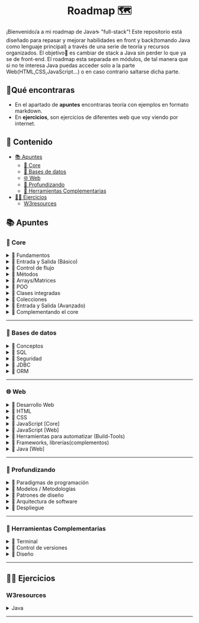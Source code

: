 <h1 align='center'>Roadmap 🗺️</h1>

¡Bienvenido/a a mi roadmap de Java☕ "full-stack"!
Este repositorio está diseñado para repasar y mejorar habilidades en front y back(tomando Java como lenguaje principal) a través de una serie de teoría y recursos organizados.
El objetivo🎯 es cambiar de stack a Java sin perder lo que ya se de front-end. El roadmap esta separada en módulos, de tal manera que si no te interesa Java puedas acceder solo a la parte Web(HTML,CSS,JavaScript...) o en caso contrario saltarse dicha parte.

<h2>🔎Qué encontraras</h3>

- En el apartado de **apuntes** encontraras teoría con ejemplos en formato markdown.
- En **ejercicios**, son ejercicios de diferentes web que voy viendo por internet.

<h2>📑 Contenido</h2>

- [📚 Apuntes](#-apuntes)
  - [🩻 Core](#-core)
  - [💾 Bases de datos](#-bases-de-datos)
  - [🌐 Web](#-web)
  - [🤿 Profundizando](#-profundizando)
  - [🧩 Herramientas Complementarias](#-herramientas-complementarias)
- [🧑‍💻 Ejercicios](#-ejercicios)
  - [W3resources](#w3resources)

## 📚 Apuntes

### 🩻 Core

<!-- Fundamentos -->
<details>
  <summary>📁 Fundamentos</summary>
  <ul>
    <li><a href="https://github.com/unainavarro/roadmap/blob/main/apuntes/core/01-fundamentos/01-introduccion.md">Introducción</a></li>
    <li><a href="https://github.com/unainavarro/roadmap/blob/main/apuntes/core/01-fundamentos/02-instalacion.md">Instalación y configuración</a></li>
    <li><a href="https://github.com/unainavarro/roadmap/blob/main/apuntes/core/01-fundamentos/03-glosario.md">Glosario(básico)</a></li>
    <li><a href="https://github.com/unainavarro/roadmap/blob/main/apuntes/core/01-fundamentos/04-palabras_reservadas.md">Palabras reservadas(básicas)</a></li>
    <li><a href="https://github.com/unainavarro/roadmap/blob/main/apuntes/core/01-fundamentos/05-compilacion_ejecucion.md">Compilación y ejecución</a></li>
    <li><a href="https://github.com/unainavarro/roadmap/blob/main/apuntes/core/01-fundamentos/06-biblioteca_principal.md">Biblioteca principal</a></li>
    <li><a href="https://github.com/unainavarro/roadmap/blob/main/apuntes/core/01-fundamentos/07-convencion_de_nombres.md">Convención de nombres</a></li>
    <li><a href="https://github.com/unainavarro/roadmap/blob/main/apuntes/core/01-fundamentos/08-entrada_principal.md">Entrada principal</a></li>
    <li><a href="https://github.com/unainavarro/roadmap/blob/main/apuntes/core/01-fundamentos/09-variables.md">Variables</a></li>
    <li><a href="https://github.com/unainavarro/roadmap/blob/main/apuntes/core/01-fundamentos/10-constantes.md">Constantes</a></li>
    <li><a href="https://github.com/unainavarro/roadmap/blob/main/apuntes/core/01-fundamentos/11-tipos_de_datos.md">Tipos de datos</a></li>
    <li><a href="https://github.com/unainavarro/roadmap/blob/main/apuntes/core/01-fundamentos/12-conversion_de_tipos.md">Conversion de tipos(Casting)</a></li>
    <li><a href="https://github.com/unainavarro/roadmap/blob/main/apuntes/core/01-fundamentos/13-operadores.md">Operadores</a></li>
    <li><a href="https://github.com/unainavarro/roadmap/blob/main/apuntes/core/01-fundamentos/14-comentarios.md">Comentarios</a></li>
  </ul>  
</details>
<!-- [FIN]Fundamentos -->

<!-- Entrada y Salida (Básico) -->
<details>
  <summary>📁 Entrada y Salida (Básico)</summary>
  <ul>
    <li><a href="https://github.com/unainavarro/roadmap/blob/main/apuntes/core/02-entradas-salidas/01-imprimir_datos.md">Imprimir datos</a></li>
    <li><a href="https://github.com/unainavarro/roadmap/blob/main/apuntes/core/02-entradas-salidas/02-formatear_salida.md">Formatear salida</a></li>
    <li><a href="https://github.com/unainavarro/roadmap/blob/main/apuntes/core/02-entradas-salidas/03-scanner.md">Scanner</a></li>
  </ul>  
</details>
<!-- [FIN]Entrada y Salida (Básico) -->

<!-- Control de flujo -->
<details>
  <summary>📁 Control de flujo</summary>
  <ul>
    <li><a href="https://github.com/unainavarro/roadmap/blob/main/apuntes/core/03-control-de-flujo/01-condicionales.md">Condicionales</a></li>
    <li><a href="https://github.com/unainavarro/roadmap/blob/main/apuntes/core/03-control-de-flujo/02-bucles.md">Bucles</a></li>
    <li><a href="https://github.com/unainavarro/roadmap/blob/main/apuntes/core/03-control-de-flujo/03-continue_break_return.md">Continue, Break y Return</a></li>
    <li><a href="https://github.com/unainavarro/roadmap/blob/main/apuntes/core/03-control-de-flujo/04-excepciones.md">Excepciones</a></li>
  </ul>  
</details>
<!-- [FIN]Control de flujo -->

<!-- Métodos -->
<details>
  <summary>📁 Métodos</summary>
  <ul>
    <li><a href="https://github.com/unainavarro/roadmap/blob/main/apuntes/core/04-metodos/01-metodos.md">Métodos</a></li>
    <li><a href="https://github.com/unainavarro/roadmap/blob/main/apuntes/core/04-metodos/02-tipos_de_retorno.md">Tipos de retorno</a></li>
    <li><a href="https://github.com/unainavarro/roadmap/blob/main/apuntes/core/04-metodos/03-parametros.md">Parámetros</a></li>
    <li><a href="https://github.com/unainavarro/roadmap/blob/main/apuntes/core/04-metodos/04-modificadores_de_acceso.md">Modificadores de acceso</a></li>
    <li><a href="https://github.com/unainavarro/roadmap/blob/main/apuntes/core/04-metodos/05-this.md">This</a></li>
    <li><a href="https://github.com/unainavarro/roadmap/blob/main/apuntes/core/04-metodos/06-tipos_de_metodos.md">Tipos de métodos</a></li>
    <li><a href="https://github.com/unainavarro/roadmap/blob/main/apuntes/core/04-metodos/07-sobrecarga.md">Sobrecarga</a></li>
    <li><a href="https://github.com/unainavarro/roadmap/blob/main/apuntes/core/04-metodos/08-sobrescritura.md">Sobrescritura</a></li>
  </ul>  
</details>
<!-- [FIN]Métodos -->

<!-- Arrays/Matrices -->
<details>
  <summary>📁 Arrays/Matrices</summary>
  <ul>
    <li><a href="https://github.com/unainavarro/roadmap/blob/main/apuntes/core/05-arrays/01-arrays.md">Arrays</a></li>
    <li><a href="https://github.com/unainavarro/roadmap/blob/main/apuntes/core/05-arrays/02-multidimensional.md">Multidimensional</a></li>
    <li><a href="https://github.com/unainavarro/roadmap/blob/main/apuntes/core/05-arrays/03-clase_array.md">Clase array</a></li>
    <li><a href="https://github.com/unainavarro/roadmap/blob/main/apuntes/core/05-arrays/04-irregulares.md">Array irregulares</a></li>
    <li><a href="https://github.com/unainavarro/roadmap/blob/main/apuntes/core/05-arrays/05-final.md">Array y final</a></li>
  </ul>  
</details>
<!-- [FIN]Arrays/Matrices -->

<!-- POO -->
<details>
  <summary>📁 POO</summary>
  <ul>
    <li><a href="https://github.com/unainavarro/roadmap/blob/main/apuntes/core/06-poo/01-introduccion.md">Introducción</a></li>
    <li><a href="https://github.com/unainavarro/roadmap/blob/main/apuntes/core/06-poo/02-constructores.md">Constructores</a></li>
    <li><a href="https://github.com/unainavarro/roadmap/blob/main/apuntes/core/06-poo/03-modificadores_de_acceso.md">Modificadores de acceso</a></li>
    <li><a href="https://github.com/unainavarro/roadmap/blob/main/apuntes/core/06-poo/04-clases_objetos.md">Clases y objetos</a></li>
    <li><a href="https://github.com/unainavarro/roadmap/blob/main/apuntes/core/06-poo/05-encapsulacion.md">Encapsulación</a></li>
    <li><a href="https://github.com/unainavarro/roadmap/blob/main/apuntes/core/06-poo/06-herencia.md">Herencia</a></li>
    <li><a href="https://github.com/unainavarro/roadmap/blob/main/apuntes/core/06-poo/07-polimorfismo.md">Polimorfismo</a></li>
    <li><a href="https://github.com/unainavarro/roadmap/blob/main/apuntes/core/06-poo/08-abstraccion.md">Abstracción</a></li>
    <li><a href="https://github.com/unainavarro/roadmap/blob/main/apuntes/core/06-poo/09-paquetes.md">Paquetes</a></li>
    <li><a href="https://github.com/unainavarro/roadmap/blob/main/apuntes/core/06-poo/10-static.md">Static</a></li>
  </ul>  
</details>
<!-- [FIN]POO -->

<!-- Clases integradas -->
<details>
  <summary>📁 Clases integradas</summary>
  <ul>
    <li><a href="https://github.com/unainavarro/roadmap/blob/main/apuntes/core/07-clases-integradas/01-string.md">String</a></li>
    <li><a href="https://github.com/unainavarro/roadmap/blob/main/apuntes/core/07-clases-integradas/02-math.md">Math</a></li>
    <li><a href="https://github.com/unainavarro/roadmap/blob/main/apuntes/core/07-clases-integradas/03-system.md">System</a></li>
    <li><a href="https://github.com/unainavarro/roadmap/blob/main/apuntes/core/07-clases-integradas/04-old_date.md">Date</a></li>
    <li><a href="https://github.com/unainavarro/roadmap/blob/main/apuntes/core/07-clases-integradas/05-time.md">Time</a></li>
    <li><a href="https://github.com/unainavarro/roadmap/blob/main/apuntes/core/07-clases-integradas/06-file.md">File</a></li>
  </ul>  
</details>
<!-- [FIN]Clases integradas -->

<!-- Colecciones -->
<details>
  <summary>📁 Colecciones</summary>
  <ul>
    <li>
      <details>
        <summary>📁 Listas</summary>
        <ul>
          <li><a href="https://github.com/unainavarro/roadmap/blob/main/apuntes/core/08-colecciones/01-listas/01-arraylist.md">ArrayList</a></li>
          <li><a href="https://github.com/unainavarro/roadmap/blob/main/apuntes/core/08-colecciones/01-listas/02-linkedlist.md">LinkedList</a></li>
          <li><a href="https://github.com/unainavarro/roadmap/blob/main/apuntes/core/08-colecciones/01-listas/03-vector.md">Vector</a></li>
          <li><a href="https://github.com/unainavarro/roadmap/blob/main/apuntes/core/08-colecciones/01-listas/04-stack.md">Stack</a></li>
        </ul>
      </details>
    </li>
    <li>
      <details>
        <summary>📁 Conjuntos</summary>
        <ul>
          <li><a href="https://github.com/unainavarro/roadmap/blob/main/apuntes/core/08-colecciones/02-conjuntos/01-set.md">Set</a></li>
          <li><a href="https://github.com/unainavarro/roadmap/blob/main/apuntes/core/08-colecciones/02-conjuntos/02-hashset.md">HashSet</a></li>
          <li><a href="https://github.com/unainavarro/roadmap/blob/main/apuntes/core/08-colecciones/02-conjuntos/03-linkedhaset.md">LinkedHashSet</a></li>
          <li><a href="https://github.com/unainavarro/roadmap/blob/main/apuntes/core/08-colecciones/02-conjuntos/04-treeset.md">TreeSet</a></li>
        </ul>
      </details>
    </li>
    <li>
      <details>
        <summary>📁 Mapas</summary>
        <ul>
          <li><a href="">Map</a></li>
        </ul>
      </details>
    </li>
    <li>
      <details>
        <summary>📁 Colas</summary>
        <ul>
          <li><a href="">Queue</a></li>
        </ul>
      </details>
    </li>
    <li>
      <details>
        <summary>📁 Colecciones Sincronizadas</summary>
        <ul>
          <li><a href="">Collections synchronizedList</a></li>
        </ul>
      </details>
    </li>
    <li>
      <details>
        <summary>📁 Otros</summary>
        <ul>
          <li><a href="">BitSet</a></li>
        </ul>
      </details>
    </li>
  </ul>
</details>
<!-- [FIN]Colecciones -->

<!-- Entrada y Salida (Avanzado) -->
<details>
  <summary>📁 Entrada y Salida (Avanzado)</summary>
  <ul>
    <li><a href="">Introducción</a></li>
  </ul>  
</details>
<!-- [FIN]Entrada y Salida (Avanzado) -->

<!-- Complementando el core -->
<details>
  <summary>📁 Complementando el core</summary>
  <ul>
    <li><a href="">Introducción</a></li>
  </ul>  
</details>
<!-- [FIN]Complementando el core -->

---

### 💾 Bases de datos

<!-- Conceptos -->
<details>
  <summary>📁 Conceptos</summary>
  <ul>
    <li><a href="">Introducción</a></li>
  </ul>  
</details>
<!-- [FIN]Conceptos -->

<!-- SQL -->
<details>
  <summary>📁 SQL</summary>
  <ul>
    <li><a href="">Introducción</a></li>
  </ul>  
</details>
<!-- [FIN]SQL -->

<!-- Seguridad -->
<details>
  <summary>📁 Seguridad</summary>
  <ul>
    <li><a href="">Introducción</a></li>
  </ul>  
</details>
<!-- [FIN]Seguridad -->

<!-- JDBC -->
<details>
  <summary>📁 JDBC</summary>
  <ul>
    <li><a href="">Introducción</a></li>
  </ul>  
</details>
<!-- [FIN]JDBC -->

<!-- ORM -->
<details>
  <summary>📁 ORM</summary>
  <ul>
    <li><a href="">Introducción</a></li>
  </ul>  
</details>
<!-- [FIN]ORM -->

---

### 🌐 Web

<!-- Desarrollo Web -->
<details>
  <summary>📁 Desarrollo Web</summary>
  <ul>
    <li><a href="">Introducción</a></li>
  </ul>  
</details>
<!-- [FIN]Desarrollo Web -->

<!-- HTML -->
<details>
  <summary>📁 HTML</summary>
  <ul>
    <li>
      <details>
        <summary>📁 Fundamentos</summary>
        <ul>
          <li><a href="">HTML</a></li>
        </ul>
      </details>
    </li>
    <li>
      <details>
        <summary>📁 Cabecera</summary>
        <ul>
          <li><a href="">Head</a></li>
        </ul>
      </details>
    </li>
    <li>
      <details>
        <summary>📁 Elementos</summary>
        <ul>
          <li><a href=""></a></li>
        </ul>
      </details>
    </li>
    <li>
      <details>
        <summary>📁 Buenas practicas</summary>
        <ul>
          <li><a href=""></a></li>
        </ul>
      </details>
    </li>
  </ul>
</details>
<!-- [FIN]HTML -->

<!-- CSS -->
<details>
  <summary>📁 CSS</summary>
  <ul>
    <li>
      <details>
        <summary>📁 Fundamentos</summary>
        <ul>
          <li><a href="">CSS</a></li>
        </ul>
      </details>
    </li>
    <li>
      <details>
        <summary>📁 Tipos</summary>
        <ul>
          <li><a href="">Head</a></li>
        </ul>
      </details>
    </li>
    <li>
      <details>
        <summary>📁 Colores</summary>
        <ul>
          <li><a href=""></a></li>
        </ul>
      </details>
    </li>
    <li>
      <details>
        <summary>📁 Fondos</summary>
        <ul>
          <li><a href=""></a></li>
        </ul>
      </details>
    </li>
    <li>
      <details>
        <summary>📁 Tipografías</summary>
        <ul>
          <li><a href=""></a></li>
        </ul>
      </details>
    </li>
    <li>
      <details>
        <summary>📁 Selectores</summary>
        <ul>
          <li><a href=""></a></li>
        </ul>
      </details>
    </li>
    <li>
      <details>
        <summary>📁 Bases de layout</summary>
        <ul>
          <li><a href=""></a></li>
        </ul>
      </details>
    </li>
    <li>
      <details>
        <summary>📁 Flex</summary>
        <ul>
          <li><a href=""></a></li>
        </ul>
      </details>
    </li>
    <li>
      <details>
        <summary>📁 Grid</summary>
        <ul>
          <li><a href=""></a></li>
        </ul>
      </details>
    </li>
    <li>
      <details>
        <summary>📁 Diseño adaptativo</summary>
        <ul>
          <li><a href=""></a></li>
        </ul>
      </details>
    </li>
    <li>
      <details>
        <summary>📁 Efectos</summary>
        <ul>
          <li><a href=""></a></li>
        </ul>
      </details>
    </li>
    <li>
      <details>
        <summary>📁 Animaciones</summary>
        <ul>
          <li><a href=""></a></li>
        </ul>
      </details>
    </li>
    <li>
      <details>
        <summary>📁 Metodologías y buenas practicas</summary>
        <ul>
          <li><a href=""></a></li>
        </ul>
      </details>
    </li>
    <li>
      <details>
        <summary>📁 Elementos¿?</summary>
        <ul>
          <li><a href=""></a></li>
        </ul>
      </details>
    </li>
  </ul>
</details>
<!-- [FIN]CSS -->

<!-- Javascript [Core] -->
<details>
  <summary>📁 JavaScript [Core]</summary>
  <ul>
    <li>
      <details>
        <summary>📁 Introducción</summary>
        <ul>
          <li><a href=""></a></li>
        </ul>
      </details>
    </li>
    <li>
      <details>
        <summary>📁 Sintaxis bases</summary>
        <ul>
          <li><a href=""></a></li>
        </ul>
      </details>
    </li>
    <li>
      <details>
        <summary>📁 Control de flujo</summary>
        <ul>
          <li><a href=""></a></li>
        </ul>
      </details>
    </li>
    <li>
      <details>
        <summary>📁 Funciones</summary>
        <ul>
          <li><a href=""></a></li>
        </ul>
      </details>
    </li>
    <li>
      <details>
        <summary>📁 Objetos</summary>
        <ul>
          <li><a href=""></a></li>
        </ul>
      </details>
    </li>
    <li>
      <details>
        <summary>📁 Objetos incorporados</summary>
        <ul>
          <li><a href=""></a></li>
        </ul>
      </details>
    </li>
    <li>
      <details>
        <summary>📁 Array</summary>
        <ul>
          <li><a href=""></a></li>
        </ul>
      </details>
    </li>
    <li>
      <details>
        <summary>📁 Map y Set</summary>
        <ul>
          <li><a href=""></a></li>
        </ul>
      </details>
    </li>
    <li>
      <details>
        <summary>📁 Módulos</summary>
        <ul>
          <li><a href=""></a></li>
        </ul>
      </details>
    </li>
    <li>
      <details>
        <summary>📁 JSON</summary>
        <ul>
          <li><a href=""></a></li>
        </ul>
      </details>
    </li>
    <li>
      <details>
        <summary>📁 Manipular datos</summary>
        <ul>
          <li><a href=""></a></li>
        </ul>
      </details>
    </li>
    <li>
      <details>
        <summary>📁 Asincronía</summary>
        <ul>
          <li><a href=""></a></li>
        </ul>
      </details>
    </li>
    <li>
      <details>
        <summary>📁 APIs</summary>
        <ul>
          <li><a href=""></a></li>
        </ul>
      </details>
    </li>
  </ul>
</details>
<!-- [FIN]JavaScript[Core] -->

<!-- Javascript [Web] -->
<details>
  <summary>📁 JavaScript [Web]</summary>
  <ul>
    <li>
      <details>
        <summary>📁 BOM</summary>
        <ul>
          <li><a href=""></a></li>
        </ul>
      </details>
    </li>
    <li>
      <details>
        <summary>📁 DOM</summary>
        <ul>
          <li><a href=""></a></li>
        </ul>
      </details>
    </li>
    <li>
      <details>
        <summary>📁 Eventos</summary>
        <ul>
          <li><a href=""></a></li>
        </ul>
      </details>
    </li>
    <li>
      <details>
        <summary>📁 Formularios</summary>
        <ul>
          <li><a href=""></a></li>
        </ul>
      </details>
    </li>
    <li>
      <details>
        <summary>📁 Almacenamiento</summary>
        <ul>
          <li><a href=""></a></li>
        </ul>
      </details>
    </li>
  </ul>
</details>
<!-- [FIN]JavaScript[Web] -->

<!-- Build Tools -->
<details>
  <summary>📁 Herramientas para automatizar  (Build-Tools)</summary>
  <ul>
    <li><a href="">Introducción</a></li>
  </ul>  
</details>
<!-- [FIN]Build Tools -->

<!-- Frameworks, librerías(complementos) -->
<details>
  <summary>📁 Frameworks, librerías(complementos)</summary>
  <ul>
    <li>
      <details>
        <summary>📁 Tailwind</summary>
        <ul>
          <li><a href=""></a></li>
        </ul>
      </details>
    </li>
    <li>
      <details>
        <summary>📁 TypeScript</summary>
        <ul>
          <li><a href=""></a></li>
        </ul>
      </details>
    </li>
    <li>
      <details>
        <summary>📁 React</summary>
        <ul>
          <li><a href=""></a></li>
        </ul>
      </details>
    </li>
  </ul>
</details>
<!-- [FIN] Frameworks, librerías(complementos) -->

<!-- Java [Web] -->
<details>
  <summary>📁 Java [Web]</summary>
  <ul>
    <li>
      <details>
        <summary>📁 Servlets</summary>
        <ul>
          <li><a href=""></a></li>
        </ul>
      </details>
    </li>
    <li>
      <details>
        <summary>📁 JSP(JavaServerPage)</summary>
        <ul>
          <li><a href=""></a></li>
        </ul>
      </details>
    </li>
    <li>
      <details>
        <summary>📁 JSF(JavaServerFaces)</summary>
        <ul>
          <li><a href=""></a></li>
        </ul>
      </details>
    </li>
    <li>
      <details>
        <summary>📁 Servicios Web</summary>
        <ul>
          <li><a href=""></a></li>
        </ul>
      </details>
    </li>
    <li>
      <details>
        <summary>📁 SpringBoot</summary>
        <ul>
          <li><a href=""></a></li>
        </ul>
      </details>
    </li>
  </ul>
</details>
<!-- [FIN] Java [Web] -->

---

### 🤿 Profundizando

<!-- Paradigmas de programación -->
<details>
  <summary>📁 Paradigmas de programación</summary>
  <ul>
    <li><a href="">Introducción</a></li>
  </ul>  
</details>
<!-- [FIN]Paradigmas de programación -->

<!-- Modelos / Metodologías -->
<details>
  <summary>📁 Modelos / Metodologías</summary>
  <ul>
    <li><a href="">Introducción</a></li>
  </ul>  
</details>
<!-- [FIN]Modelos / Metodologías -->

<!-- Patrones de diseño -->
<details>
  <summary>📁 Patrones de diseño</summary>
  <ul>
    <li><a href="">Introducción</a></li>
  </ul>  
</details>
<!-- [FIN]Patrones de diseño -->

<!-- Arquitectura de software -->
<details>
  <summary>📁 Arquitectura de software</summary>
  <ul>
    <li><a href="">Introducción</a></li>
  </ul>  
</details>
<!-- [FIN]Arquitectura de software -->

<!-- Despliegue -->
<details>
  <summary>📁 Despliegue</summary>
  <ul>
    <li><a href="">Introducción</a></li>
  </ul>  
</details>
<!-- [FIN]Despliegue -->

---

### 🧩 Herramientas Complementarias

<!-- Terminal -->
<details>
  <summary>📁 Terminal</summary>
  <ul>
    <li>
      <details>
        <summary>📁 Terminales</summary>
        <ul>
          <li><a href=""></a></li>
        </ul>
      </details>
    </li>
    <li>
      <details>
        <summary>📁 Comandos básicos</summary>
        <ul>
          <li><a href=""></a></li>
        </ul>
      </details>
    </li>
    <li>
      <details>
        <summary>📁 Permisos y propiedades</summary>
        <ul>
          <li><a href=""></a></li>
        </ul>
      </details>
    </li>
    <li>
      <details>
        <summary>📁 Redirección de entrada y salida + pipes</summary>
        <ul>
          <li><a href=""></a></li>
        </ul>
      </details>
    </li>
    <li>
      <details>
        <summary>📁 Variables y alias</summary>
        <ul>
          <li><a href=""></a></li>
        </ul>
      </details>
    </li>
    <li>
      <details>
        <summary>📁 Gestión de procesos</summary>
        <ul>
          <li><a href=""></a></li>
        </ul>
      </details>
    </li>
    <li>
      <details>
        <summary>📁 Edición de texto</summary>
        <ul>
          <li><a href=""></a></li>
        </ul>
      </details>
    </li>
  </ul>
</details>
<!-- [FIN] Terminal -->

<!-- Control de versiones -->
<details>
  <summary>📁 Control de versiones</summary>
  <ul>
    <li>
      <details>
        <summary>📁 Introducción</summary>
        <ul>
          <li><a href=""></a></li>
        </ul>
      </details>
    </li>
    <li>
      <details>
        <summary>📁 Instalación Git</summary>
        <ul>
          <li><a href=""></a></li>
        </ul>
      </details>
    </li>
    <li>
      <details>
        <summary>📁 Conceptos básicos de Git</summary>
        <ul>
          <li><a href=""></a></li>
        </ul>
      </details>
    </li>
    <li>
      <details>
        <summary>📁 Gestión de ramas</summary>
        <ul>
          <li><a href=""></a></li>
        </ul>
      </details>
    </li>
    <li>
      <details>
        <summary>📁 Colaboración en GitHub</summary>
        <ul>
          <li><a href=""></a></li>
        </ul>
      </details>
    </li>
    <li>
      <details>
        <summary>📁 Buenas practicas</summary>
        <ul>
          <li><a href=""></a></li>
        </ul>
      </details>
    </li>
    <li>
      <details>
        <summary>📁 Trabajo en equipo</summary>
        <ul>
          <li><a href=""></a></li>
        </ul>
      </details>
    </li>
    <li>
      <details>
        <summary>📁 Conceptos intermedios</summary>
        <ul>
          <li><a href=""></a></li>
        </ul>
      </details>
    </li>
    <li>
      <details>
        <summary>📁 Herramientas avanzadas</summary>
        <ul>
          <li><a href=""></a></li>
        </ul>
      </details>
    </li>
    <li>
      <details>
        <summary>📁 Recursos adicionales</summary>
        <ul>
          <li><a href=""></a></li>
        </ul>
      </details>
    </li>
  </ul>
</details>
<!-- [FIN] Control de versiones -->

<!-- Diseño -->
<details>
  <summary>📁 Diseño</summary>
  <ul>
    <li>
      <details>
        <summary>📁 </summary>
        <ul>
          <li><a href=""></a></li>
        </ul>
      </details>
    </li>
    <li>
      <details>
        <summary>📁 </summary>
        <ul>
          <li><a href=""></a></li>
        </ul>
      </details>
    </li>
    <li>
      <details>
        <summary>📁 </summary>
        <ul>
          <li><a href=""></a></li>
        </ul>
      </details>
    </li>
  </ul>
</details>
<!-- [FIN] Diseño -->

---

## 🧑‍💻 Ejercicios

### W3resources

<!-- Java -->
<details>
  <summary>Java</summary>
  <ul>
    <li><a href="https://github.com/unainavarro/roadmap/tree/main/ejercicios/w3resource/fundamentos">Fundamentos</a></li>
    <li><a href="https://github.com/unainavarro/roadmap/tree/main/ejercicios/w3resource/java/control-de-flujo">Control de flujo</a></li>
    <li><a href="https://github.com/unainavarro/roadmap/tree/main/ejercicios/w3resource/java/metodos">Métodos</a></li>
    <li><a href="https://github.com/unainavarro/roadmap/tree/main/ejercicios/w3resource/java/arrays">Arrays</a></li>
    <li><a href="https://github.com/unainavarro/roadmap/tree/main/ejercicios/w3resource/java/poo">POO</a></li>
    <li><a href="https://github.com/unainavarro/roadmap/tree/main/ejercicios/w3resource/java/clases-integradas">Clases integradas</a></li>
    <li><a href="">Colecciones</a></li>
    <li><a href="">Lambdas,Stream,Threads,Generic,Recursividad...</a></li>
    <li><a href="">Bonus</a></li>
  </ul>  
</details>
<!-- [FIN]Java -->

---
